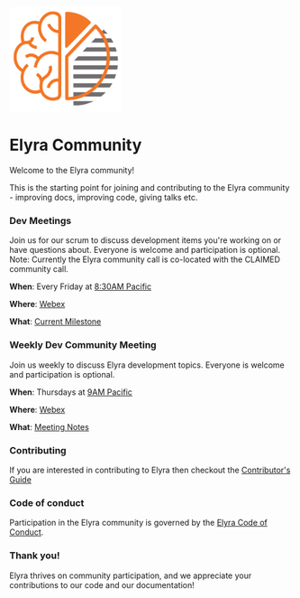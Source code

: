<!--
{% comment %}
Copyright 2018-2023 Elyra Authors

Licensed under the Apache License, Version 2.0 (the "License");
you may not use this file except in compliance with the License.
You may obtain a copy of the License at

http://www.apache.org/licenses/LICENSE-2.0

Unless required by applicable law or agreed to in writing, software
distributed under the License is distributed on an "AS IS" BASIS,
WITHOUT WARRANTIES OR CONDITIONS OF ANY KIND, either express or implied.
See the License for the specific language governing permissions and
limitations under the License.
{% endcomment %}
-->

<img src="https://raw.githubusercontent.com/elyra-ai/elyra/main/packages/ui-components/style/icons/codait-piebrainlogo-jupyter-color.svg"
 alt="drawing" width="200"/>

# Elyra Community

Welcome to the Elyra community!

This is the starting point for joining and contributing to the Elyra community - improving docs,
improving code, giving talks etc.


### Dev Meetings
Join us for our scrum to discuss development items you're working on or have questions about. Everyone is welcome and participation is optional. Note: Currently the Elyra community call is co-located with the CLAIMED community call.

**When**: Every Friday at [8:30AM Pacific](https://www.thetimezoneconverter.com/?t=8%3A30%20am&tz=San%20Francisco&)

**Where**: [Webex](https://ibm.webex.com/meet/romeo.kienzler1)

**What**: [Current Milestone](https://github.com/elyra-ai/elyra/milestones)

### Weekly Dev Community Meeting 
Join us weekly to discuss Elyra development topics.  Everyone is welcome and participation is optional.

**When**: Thursdays at [9AM Pacific](https://www.thetimezoneconverter.com/?t=9%3A00%20am&tz=San%20Francisco&)

**Where**: [Webex](https://ibm.webex.com/meet/akchin)

**What**: [Meeting Notes](https://hackmd.io/SgvSqrWWR2248mCw2BZ5gg?both)


### Contributing

If you are interested in contributing to Elyra then checkout the [Contributor's Guide](CONTRIBUTING.md)

### Code of conduct

Participation in the Elyra community is governed by the [Elyra Code of Conduct](CODE_OF_CONDUCT.md).

### Thank you!

Elyra thrives on community participation, and we appreciate your contributions to our code and our documentation!

